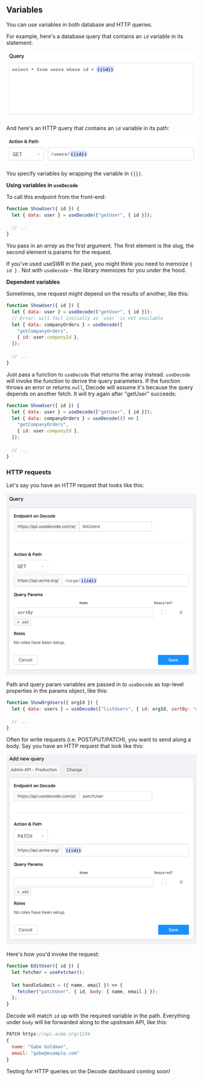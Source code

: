## Variables

You can use variables in both database and HTTP queries.

For example, here's a database query that contains an `id` variable in its statement:

![Decode dashboard](../assets/decode-variables-1.png)

And here's an HTTP query that contains an `id` variable in its path:

![Decode dashboard](../assets/decode-variables-2.png)

You specify variables by wrapping the variable in `{{}}`.

**Using variables in `useDecode`**

To call this endpoint from the front-end:

```jsx
function ShowUser({ id }) {
  let { data: user } = useDecode(["getUser", { id }]);

  // ...
}
```

You pass in an _array_ as the first argument. The first element is the slug, the second element is params for the request.

If you've used useSWR in the past, you might think you need to memoize `{ id }` . Not with `useDecode` - the library memoizes for you under the hood.

**Dependent variables**

Sometimes, one request might depend on the results of another, like this:

```jsx
function ShowUser({ id }) {
  let { data: user } = useDecode(["getUser", { id }]);
  // Error: will fail initially as `user` is not available
  let { data: companyOrders } = useDecode([
    "getCompanyOrders",
    { id: user.companyId },
  ]);

  // ...
}
```

Just pass a function to `useDecode` that returns the array instead. `useDecode` will invoke the function to derive the query parameters. If the function throws an error or returns `null`, Decode will assume it's because the query depends on another fetch. It will try again after "getUser" succeeds:

```jsx
function ShowUser({ id }) {
  let { data: user } = useDecode(["getUser", { id }]);
  let { data: companyOrders } = useDecode(() => [
    "getCompanyOrders",
    { id: user.companyId },
  ]);

  // ...
}
```

### HTTP requests

Let's say you have an HTTP request that looks like this:

![Decode dashboard](../assets/decode-http-1.png)

Path and query param variables are passed in to `useDecode` as top-level properties in the params object, like this:

```jsx
function ShowOrgUsers({ orgId }) {
  let { data: users } = useDecode(["listUsers", { id: orgId, sortBy: "asc" }]);

  // ...
}
```

Often for write requests (i.e. POST/PUT/PATCH), you want to send along a body. Say you have an HTTP request that look like this:

![Decode dashboard](../assets/decode-http-2.png)

Here's how you'd invoke the request:

```jsx
function EditUser({ id }) {
  let fetcher = useFetcher();

  let handleSubmit = ({ name, email }) => {
    fetcher("patchUser", { id, body: { name, email } });
  };
}
```

Decode will match `id` up with the required variable in the path. Everything under `body` will be forwarded along to the upstream API, like this:

```jsx
PATCH https://api.acme.org/1234
{
  name: "Gabe Goldman",
  email: "gabe@example.com"
}
```

Testing for HTTP queries on the Decode dashboard coming soon!
